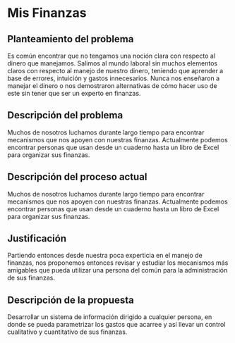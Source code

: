 # Mis Finanzas

## Planteamiento del problema

<p>Es común encontrar que no tengamos una noción clara con respecto al dinero que manejamos. Salimos al mundo laboral sin muchos elementos claros con respecto al manejo de nuestro dinero, teniendo que aprender a base de errores, intuición y gastos innecesarios. Nunca nos enseñaron a manejar el dinero o nos demostraron alternativas de cómo hacer uso de este sin tener que ser un experto en finanzas.</p>

## Descripción del problema

<p>Muchos de nosotros luchamos durante largo tiempo para encontrar mecanismos que nos apoyen con nuestras finanzas. Actualmente podemos encontrar personas que usan desde un cuaderno hasta un libro de Excel para organizar sus finanzas.</p>

## Descripción del proceso actual

<p>Muchos de nosotros luchamos durante largo tiempo para encontrar mecanismos que nos apoyen con nuestras finanzas. Actualmente podemos encontrar personas que usan desde un cuaderno hasta un libro de Excel para organizar sus finanzas.</p>

## Justificación

<p> Partiendo entonces desde nuestra poca experticia en el manejo de finanzas, nos proponemos entonces revisar y estudiar los mecanismos más amigables que pueda utilizar una persona del común para la administración de sus finanzas. <p>
  
  ## Descripción de la propuesta
  
<p>Desarrollar un sistema de información dirigido a cualquier persona, en donde se pueda parametrizar los gastos que acarree y así llevar un control cualitativo y cuantitativo de sus finanzas.</p>

